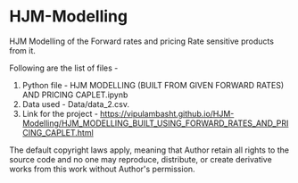 # HJM-Modelling
HJM Modelling of the Forward rates and pricing Rate sensitive products from it.

Following are the list of files -
1. Python file - HJM MODELLING (BUILT FROM GIVEN FORWARD RATES) AND PRICING CAPLET.ipynb
2. Data used - Data/data_2.csv.
3. Link for the project - https://vipulambasht.github.io/HJM-Modelling/HJM_MODELLING_BUILT_USING_FORWARD_RATES_AND_PRICING_CAPLET.html




 The default copyright laws apply, meaning that Author retain all rights to the source code and no one may reproduce, distribute, or create derivative works from this work without Author's permission.
